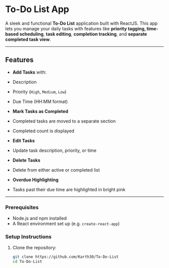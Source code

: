 # To-Do List App

A sleek and functional **To-Do List** application built with ReactJS. This app lets you manage your daily tasks with features like **priority tagging, time-based scheduling**, **task editing**, **completion tracking**, and **separate completed task view**.

---

##  Features

-  **Add Tasks** with:
  - Description
  - Priority (`High`, `Medium`, `Low`)
  - Due Time (HH:MM format)

-  **Mark Tasks as Completed**
  - Completed tasks are moved to a separate section
  - Completed count is displayed

-  **Edit Tasks**
  - Update task description, priority, or time

-  **Delete Tasks**
  - Delete from either active or completed list

-  **Overdue Highlighting**
  - Tasks past their due time are highlighted in bright pink

---


### Prerequisites

- Node.js and npm installed
- A React environment set up (e.g. `create-react-app`)

### Setup Instructions

1. Clone the repository:
   ```bash
   git clone https://github.com/Karth30/To-Do-List
   cd To-Do-List
